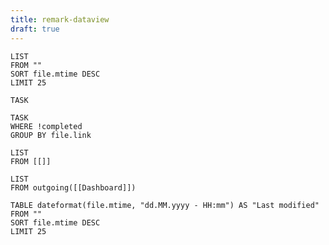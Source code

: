 ```yaml
---
title: remark-dataview
draft: true
---
```



```dataview
LIST
FROM ""
SORT file.mtime DESC
LIMIT 25
```

```xdataview
TASK
```

```xdataview
TASK
WHERE !completed
GROUP BY file.link
```

```xdataview
LIST
FROM [[]]
```

```xdataview
LIST
FROM outgoing([[Dashboard]])
```

```xdataview
TABLE dateformat(file.mtime, "dd.MM.yyyy - HH:mm") AS "Last modified"
FROM ""
SORT file.mtime DESC
LIMIT 25
```
